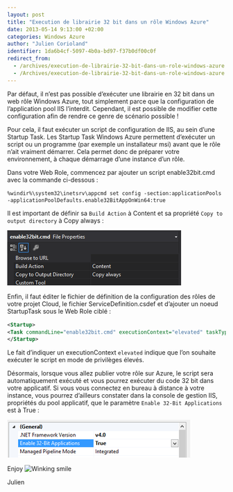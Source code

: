 ```yaml
---
layout: post
title: "Execution de librairie 32 bit dans un rôle Windows Azure"
date: 2013-05-14 9:13:00 +02:00
categories: Windows Azure
author: "Julien Corioland"
identifier: 1da6b4cf-5097-4b0a-bd97-f37b0df00c0f
redirect_from:
  - /archives/execution-de-librairie-32-bit-dans-un-role-windows-azure
  - /Archives/execution-de-librairie-32-bit-dans-un-role-windows-azure
---
```


Par défaut, il n’est pas possible d’exécuter une librairie en 32 bit dans un web rôle Windows Azure, tout simplement parce que la configuration de l’application pool IIS l’interdit. Cependant, il est possible de modifier cette configuration afin de rendre ce genre de scénario possible !

Pour cela, il faut exécuter un script de configuration de IIS, au sein d’une Startup Task. Les Startup Task Windows Azure permettent d’exécuter un script ou un programme (par exemple un installateur msi) avant que le rôle n’ait vraiment démarrer. Cela permet donc de préparer votre environnement, à chaque démarrage d’une instance d’un rôle.

Dans votre Web Role, commencez par ajouter un script enable32bit.cmd avec la commande ci-dessous :

```plain
%windir%\system32\inetsrv\appcmd set config -section:applicationPools -applicationPoolDefaults.enable32BitAppOnWin64:true
```
Il est important de définir sa `Build Action` à Content et sa propriété `Copy to output directory` à Copy always :

![image](/images/execution-de-librairie-32-bit-dans-un-role-windows-azure/image_5E07659F.png)

Enfin, il faut éditer le fichier de définition de la configuration des rôles de votre projet Cloud, le fichier ServiceDefinition.csdef et d’ajouter un noeud StartupTask sous le Web Role ciblé :

```xml
<Startup>
<Task commandLine="enable32bit.cmd" executionContext="elevated" taskType="simple" />
</Startup>
```
Le fait d’indiquer un executionContext `elevated` indique que l’on souhaite exécuter le script en mode de privilèges élevés.

Désormais, lorsque vous allez publier votre rôle sur Azure, le script sera automatiquement exécuté et vous pourrez exécuter du code 32 bit dans votre applicatif. Si vous vous connectez en bureau à distance à votre instance, vous pourrez d’ailleurs constater dans la console de gestion IIS, propriétés du pool applicatif, que le paramètre `Enable 32-Bit Applications` est à True :

![image](/images/execution-de-librairie-32-bit-dans-un-role-windows-azure/image_3946285B.png)

Enjoy <img class="wlEmoticon wlEmoticon-winkingsmile" style="border-top-style: none; border-left-style: none; border-bottom-style: none; border-right-style: none" alt="Winking smile" src="https://juliencorioland.blob.core.windows.net/medias/wlEmoticon-winkingsmile_57B06944.png">

Julien

